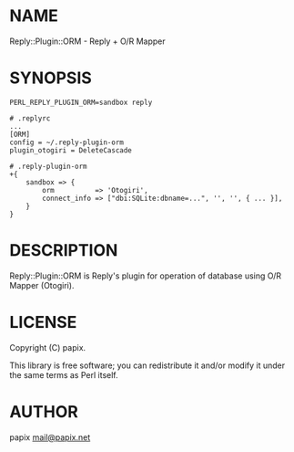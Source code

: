 # NAME

Reply::Plugin::ORM - Reply + O/R Mapper

# SYNOPSIS

    PERL_REPLY_PLUGIN_ORM=sandbox reply

    # .replyrc
    ...
    [ORM]
    config = ~/.reply-plugin-orm
    plugin_otogiri = DeleteCascade

    # .reply-plugin-orm
    +{
        sandbox => {
            orm          => 'Otogiri',
            connect_info => ["dbi:SQLite:dbname=...", '', '', { ... }],
        }
    }

# DESCRIPTION

Reply::Plugin::ORM is Reply's plugin for operation of database using O/R Mapper (Otogiri).

# LICENSE

Copyright (C) papix.

This library is free software; you can redistribute it and/or modify
it under the same terms as Perl itself.

# AUTHOR

papix <mail@papix.net>

